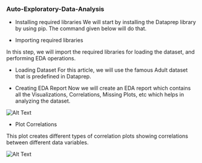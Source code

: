 ### Auto-Exploratory-Data-Analysis

- Installing required libraries
We will start by installing the Dataprep library by using pip. The command given below will do that.

- Importing required libraries

In this step, we will import the required libraries for loading the dataset, and performing EDA operations.

- Loading Dataset
For this article, we will use the famous Adult dataset that is predefined in Dataprep.


- Creating EDA Report
Now we will create an EDA report which contains all the Visualizations, Correlations, Missing Plots, etc which helps in analyzing the dataset.


![Alt Text](https://miro.medium.com/v2/resize:fit:828/format:webp/1*4eQvXzzRf6orEpQLKg1dpw.png)

- Plot Correlations

This plot creates different types of correlation plots showing correlations between different data variables.

![Alt Text](https://miro.medium.com/v2/resize:fit:720/format:webp/1*aqFMEsqhzsV5IMs3ex8tCw.png)

